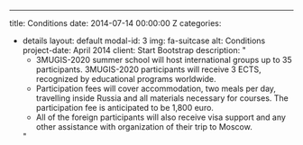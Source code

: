 ---
title: Conditions
date: 2014-07-14 00:00:00 Z
categories:
- details
layout: default
modal-id: 3
img: fa-suitcase
alt: Conditions
project-date: April 2014
client: Start Bootstrap
description:  "<ul style='text-align:left'><li>3MUGIS-2020 summer school will host international groups up to 35 participants. 3MUGIS-2020 participants will receive 3 ECTS, recognized by educational programs worldwide. </li><li>Participation fees will cover accommodation, two meals per day, travelling inside Russia and all materials necessary for courses. The participation fee is anticipated to be 1,800 euro. </li> <li>All of the foreign participants will also receive visa support and any other assistance with organization of their trip to Moscow.</li></ul>"
